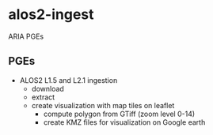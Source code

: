 # alos2-ingest
ARIA PGEs

## PGEs
- ALOS2 L1.5 and L2.1 ingestion
    - download
    - extract
    - create visualization with map tiles on leaflet
        * compute polygon from GTiff (zoom level 0-14)
        * create KMZ files for visualization on Google earth
